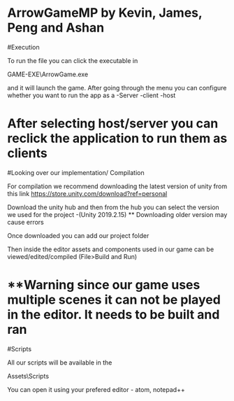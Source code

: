 ArrowGameMP by Kevin, James, Peng and Ashan
=================================================================================================
#Execution

To run the file you can click the executable in

GAME-EXE\ArrowGame.exe

and it will launch the game. 
After going through the menu you can configure whether you want to run the app as a 
-Server
-client
-host

After selecting host/server you can reclick the application to run them as clients
=================================================================================================
#Looking over our implementation/ Compilation

For compilation we recommend downloading the latest version of unity from this link
https://store.unity.com/download?ref=personal

Download the unity hub and then from the hub you can select the version we used for the project
-(Unity 2019.2.15) ** Downloading older version may cause errors

Once downloaded you can add our project folder

Then inside the editor assets and components used in our game can be viewed/edited/compiled (File>Build and Run)

**Warning since our game uses multiple scenes it can not be played in the editor. 
It needs to be built and ran
=================================================================================================
#Scripts

All our scripts will be available in the 

Assets\Scripts

You can open it using your prefered editor - atom, notepad++


